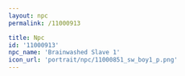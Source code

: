 ```yaml
---
layout: npc
permalink: /11000913

title: Npc
id: '11000913'
npc_name: 'Brainwashed Slave 1'
icon_url: 'portrait/npc/11000851_sw_boy1_p.png'
---
```

